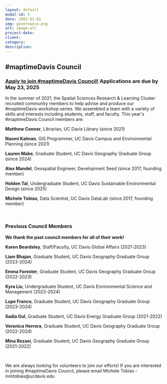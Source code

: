 ```yaml
---
layout: default
modal-id: 5
date: 2002-01-01
img: governance.png
alt: image-alt
project-date: 
client: 
category: 
description: 
---
```

<h2>#maptimeDavis Council</h2>

<h3><a href="https://docs.google.com/forms/d/e/1FAIpQLSf41nzfOlLReyRWc5_EFPEphz_wYNQuzmHQh7bsv4bLSxSBCA/viewform?usp=sharing">Apply to join #maptimeDavis Council!</a> Applications are due by May 23, 2025</h3>

<p>In the summer of 2021, the Spatial Sciences Research & Learning Cluster recruited community members to help advise and produce our #maptimeDavis workshop series.  We assembled a team with a variety of skills and interests including students, staff, and faculty. This year's #maptimeDavis Council members are:</p>

<p><b>Matthew Conner</b>, Librarian, UC Davis Library (since 2021)</p>
<p><b>Naomi Kalman</b>,  GIS Programmer, UC Davis Campus and Environmental Planning (since 2021)</p>
<p><b>Lauren Mabe</b>, Graduate Student, UC Davis Geography Graduate Group (since 2024)
<p><b>Alex Mandel</b>, Geospatial Engineer, Development Seed (since 2017, founding member)</p>
<p><b>Holden Tal</b>, Undergraduate Student, UC Davis Sustainable Environmental Design (since 2025)
<p><b>Michele Tobias</b>, Data Scientist, UC Davis DataLab (since 2017, founding member)</p>



<br>
<h3>Previous Council Members</h3>
<p><b>We thank the past council members for all of their work!</b></p>

<p><b>Karen Beardsley</b>, Staff/Faculty, UC Davis Global Affairs (2021-2023)</p>
<p><b>Liam Bhajan</b>, Graduate Student, UC Davis Geography Graduate Group (2023-2024)</p>
<p><b>Emma Forester</b>, Graduate Student, UC Davis Geography Graduate Group (2022-2023)</p>
<p><b>Kyra Liu</b>, Undergraduate Student, UC Davis Environmental Science and Management (2023-2024)</p>
<p><b>Lupe Franco</b>, Graduate Student, UC Davis Geography Graduate Group (2023-2024)</p>
<p><b>Sadia Gul</b>, Graduate Student, UC Davis Energy Graduate Group (2021-2022)</p>
<p><b>Veronica Herrera</b>, Graduate Student, UC Davis Geography Graduate Group (2022-2024)</p>
<p><b>Mina Rezaei</b>, Graduate Student, UC Davis Geography Graduate Group (2021-2022)</p>


<br>
<p>We are always looking for volunteers to join our efforts! If you are interested in joining #maptimeDavis Council, please email Michele Tobias - mmtobias@ucdavis.edu
</p> 


